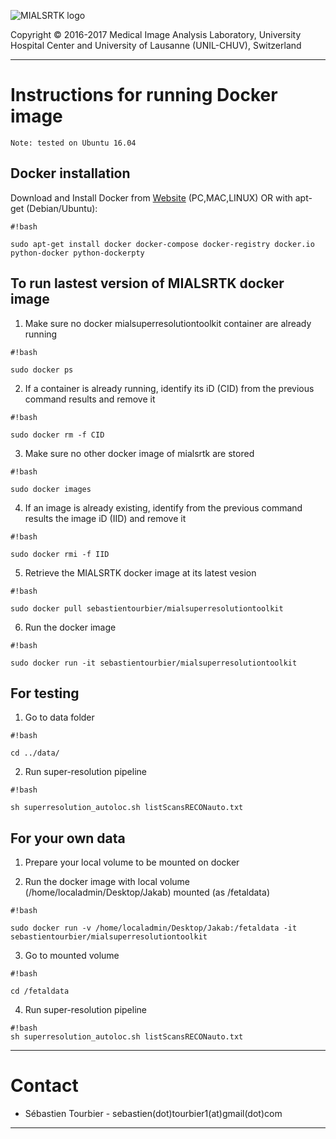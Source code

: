 ![MIALSRTK logo](https://cloud.githubusercontent.com/assets/22279770/24004342/5e78836a-0a66-11e7-8b7d-058961cfe8e8.png)

Copyright © 2016-2017 Medical Image Analysis Laboratory, University Hospital Center and University of Lausanne (UNIL-CHUV), Switzerland 

---

# Instructions for running Docker image #

```
Note: tested on Ubuntu 16.04

```
## Docker installation
Download and Install Docker from [Website](https://www.docker.com/get-docker) (PC,MAC,LINUX) OR with apt-get (Debian/Ubuntu):

```
#!bash

sudo apt-get install docker docker-compose docker-registry docker.io python-docker python-dockerpty

```
## To run lastest version of MIALSRTK docker  image 

1) Make sure no docker mialsuperresolutiontoolkit container are already running

```
#!bash

sudo docker ps

```
2) If a container is already running, identify its iD (CID) from the previous command results and remove it

```
#!bash

sudo docker rm -f CID

```
3) Make sure no other docker image of mialsrtk are stored

```
#!bash

sudo docker images

```
4) If an image is already existing, identify from the previous command results the image iD (IID) and remove it

```
#!bash

sudo docker rmi -f IID

```
5) Retrieve the MIALSRTK docker image at its latest vesion

```
#!bash

sudo docker pull sebastientourbier/mialsuperresolutiontoolkit

```
6) Run the docker image

```
#!bash

sudo docker run -it sebastientourbier/mialsuperresolutiontoolkit

```
## For testing

1) Go to data folder

```
#!bash

cd ../data/

```
2) Run super-resolution pipeline

```
#!bash

sh superresolution_autoloc.sh listScansRECONauto.txt

```
## For your own data

1) Prepare your local volume to be mounted on docker

2) Run the docker image with local volume (/home/localadmin/Desktop/Jakab) mounted (as /fetaldata) 

```
#!bash

sudo docker run -v /home/localadmin/Desktop/Jakab:/fetaldata -it sebastientourbier/mialsuperresolutiontoolkit

```
3) Go to mounted volume

```
#!bash

cd /fetaldata

```
4) Run super-resolution pipeline

```
#!bash
sh superresolution_autoloc.sh listScansRECONauto.txt

```
---


# Contact #

* Sébastien Tourbier - sebastien(dot)tourbier1(at)gmail(dot)com

---
